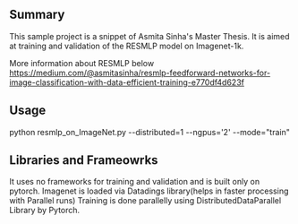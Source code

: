 ## Summary

This sample project is a snippet of Asmita Sinha's Master Thesis. 
It is aimed at training and validation of the RESMLP model on Imagenet-1k.

More information about RESMLP below
https://medium.com/@asmitasinha/resmlp-feedforward-networks-for-image-classification-with-data-efficient-training-e770df4d623f 

## Usage 
python resmlp_on_ImageNet.py --distributed=1  --ngpus='2' --mode="train"

## Libraries and Frameowrks 
It uses no frameworks for training and validation and is built only on pytorch. 
Imagenet is loaded via Datadings library(helps in faster processing with Parallel runs)
Training is done parallelly using DistributedDataParallel Library by Pytorch.
